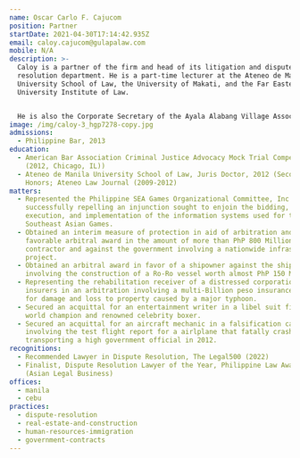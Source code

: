 ```yaml
---
name: Oscar Carlo F. Cajucom
position: Partner
startDate: 2021-04-30T17:14:42.935Z
email: caloy.cajucom@gulapalaw.com
mobile: N/A
description: >-
  Caloy is a partner of the firm and head of its litigation and dispute
  resolution department. He is a part-time lecturer at the Ateneo de Manila
  University School of Law, the University of Makati, and the Far Eastern
  University Institute of Law.


  He is also the Corporate Secretary of the Ayala Alabang Village Association, Inc. and a member of the Philippine Dispute Resolution Center, Inc. (PDRCI)
image: /img/caloy-3_hgp7278-copy.jpg
admissions:
  - Philippine Bar, 2013
education:
  - American Bar Association Criminal Justice Advocacy Mock Trial Competition
    (2012, Chicago, IL))
  - Ateneo de Manila University School of Law, Juris Doctor, 2012 (Second
    Honors; Ateneo Law Journal (2009-2012)
matters:
  - Represented the Philippine SEA Games Organizational Committee, Inc. in
    successfully repelling an injunction sought to enjoin the bidding, award,
    execution, and implementation of the information systems used for the 2019
    Southeast Asian Games.
  - Obtained an interim measure of protection in aid of arbitration and a
    favorable arbitral award in the amount of more than PhP 800 Million for a
    contractor and against the government involving a nationwide infrastructure
    project.
  - Obtained an arbitral award in favor of a shipowner against the shipbuilder
    involving the construction of a Ro-Ro vessel worth almost PhP 150 Million.
  - Representing the rehabilitation receiver of a distressed corporation against
    insurers in an arbitration involving a multi-Billion peso insurance claim
    for damage and loss to property caused by a major typhoon.
  - Secured an acquittal for an entertainment writer in a libel suit filed by a
    world champion and renowned celebrity boxer.
  - Secured an acquittal for an aircraft mechanic in a falsification case
    involving the test flight report for a airlplane that fatally crashed while
    transporting a high government official in 2012.
recognitions:
  - Recommended Lawyer in Dispute Resolution, The Legal500 (2022)
  - Finalist, Dispute Resolution Lawyer of the Year, Philippine Law Awards 2020
    (Asian Legal Business)
offices:
  - manila
  - cebu
practices:
  - dispute-resolution
  - real-estate-and-construction
  - human-resources-immigration
  - government-contracts
---
```


